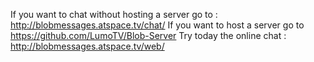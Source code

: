 If you want to chat without hosting a server go to : http://blobmessages.atspace.tv/chat/
If you want to host a server go to https://github.com/LumoTV/Blob-Server
Try today the online chat : http://blobmessages.atspace.tv/web/
